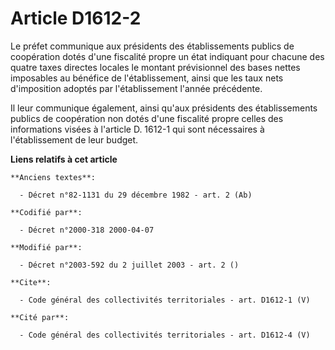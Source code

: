 # Article D1612-2

Le préfet communique aux présidents des établissements publics de coopération dotés d'une fiscalité propre un état indiquant
pour chacune des quatre taxes directes locales le montant prévisionnel des bases nettes imposables au bénéfice de
l'établissement, ainsi que les taux nets d'imposition adoptés par l'établissement l'année précédente. 

Il leur communique également, ainsi qu'aux présidents des établissements publics de coopération non dotés d'une fiscalité
propre celles des informations visées à l'article D. 1612-1 qui sont nécessaires à l'établissement de leur budget.

**Liens relatifs à cet article**

	**Anciens textes**:

	  - Décret n°82-1131 du 29 décembre 1982 - art. 2 (Ab)

	**Codifié par**:

	  - Décret n°2000-318 2000-04-07

	**Modifié par**:

	  - Décret n°2003-592 du 2 juillet 2003 - art. 2 ()

	**Cite**:

	  - Code général des collectivités territoriales - art. D1612-1 (V)

	**Cité par**:

	  - Code général des collectivités territoriales - art. D1612-4 (V)
